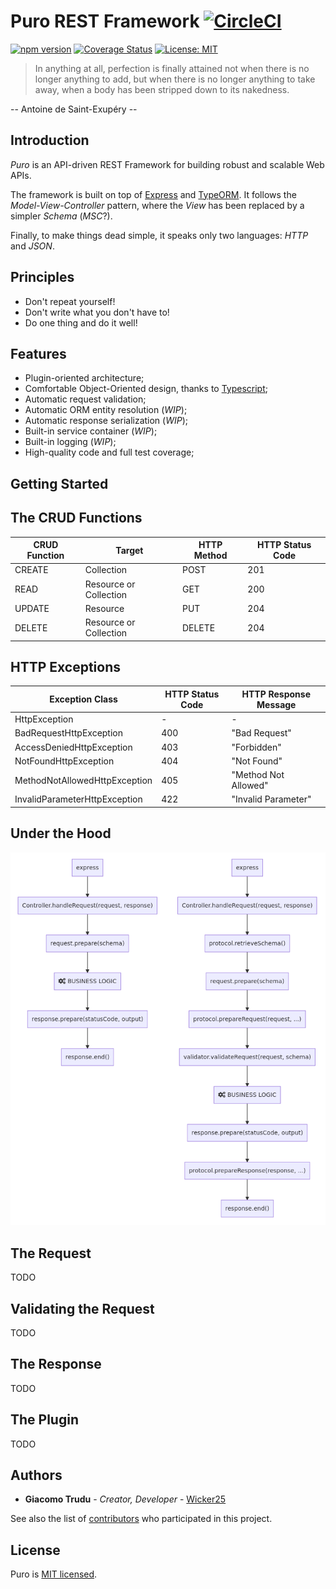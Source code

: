 # Puro REST Framework [![CircleCI](https://circleci.com/gh/Wicker25/puro.svg?style=svg)](https://circleci.com/gh/Wicker25/puro)

[![npm version](https://badge.fury.io/js/%40puro%2Fcore.svg)](https://badge.fury.io/js/%40puro%2Fcore)
[![Coverage Status](https://coveralls.io/repos/github/Wicker25/puro/badge.svg?branch=master)](https://coveralls.io/github/Wicker25/puro?branch=master)
[![License: MIT](https://img.shields.io/badge/License-MIT-yellow.svg)](https://opensource.org/licenses/MIT)

> In anything at all, perfection is finally attained not when there is
no longer anything to add, but when there is no longer anything to take
away, when a body has been stripped down to its nakedness.

-- Antoine de Saint-Exupéry --

## Introduction

*Puro* is an API-driven REST Framework for building robust and scalable
Web APIs.

The framework is built on top of [Express](https://expressjs.com/) and
[TypeORM](https://github.com/typeorm/typeorm). It follows the *Model-View-Controller*
pattern, where the *View* has been replaced by a simpler *Schema* (*MSC*?).

Finally, to make things dead simple, it speaks only two languages: *HTTP* and *JSON*.

## Principles

- Don't repeat yourself!
- Don't write what you don't have to!
- Do one thing and do it well!

## Features

- Plugin-oriented architecture;
- Comfortable Object-Oriented design, thanks to [Typescript](https://www.typescriptlang.org/);
- Automatic request validation;
- Automatic ORM entity resolution (*WIP*);
- Automatic response serialization (*WIP*);
- Built-in service container (*WIP*);
- Built-in logging (*WIP*);
- High-quality code and full test coverage;

## Getting Started

## The CRUD Functions

| CRUD Function | Target                 | HTTP Method | HTTP Status Code |
|---------------|------------------------|-------------|------------------|
| CREATE        | Collection             | POST        |              201 |
| READ          | Resource or Collection | GET         |              200 |
| UPDATE        | Resource               | PUT         |              204 |
| DELETE        | Resource or Collection | DELETE      |              204 |

## HTTP Exceptions

| Exception Class               | HTTP Status Code | HTTP Response Message |
|-------------------------------|------------------|-----------------------|
| HttpException                 |                - | -                     |
| BadRequestHttpException       |              400 | "Bad Request"         |
| AccessDeniedHttpException     |              403 | "Forbidden"           |
| NotFoundHttpException         |              404 | "Not Found"           |
| MethodNotAllowedHttpException |              405 | "Method Not Allowed"  |
| InvalidParameterHttpException |              422 | "Invalid Parameter"   |

## Under the Hood

![Request - Life Cycle](doc/life-cycle.png)

## The Request

TODO

## Validating the Request

TODO

## The Response

TODO

## The Plugin

TODO

## Authors

* **Giacomo Trudu** - *Creator, Developer* - [Wicker25](https://github.com/Wicker25)

See also the list of [contributors](https://github.com/Wicker25/puro/contributors)
who participated in this project.

## License

Puro is [MIT licensed](LICENSE).
